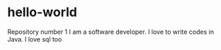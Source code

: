 # hello-world
Repository number 1
I am a software developer.
I love to write codes in Java.
I love sql too
